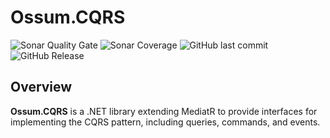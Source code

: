 # Ossum.CQRS

![Sonar Quality Gate](https://img.shields.io/sonar/quality_gate/gaberabreu_ossum-dotnet-cqrs?server=https%3A%2F%2Fsonarcloud.io&style=for-the-badge)
![Sonar Coverage](https://img.shields.io/sonar/coverage/gaberabreu_ossum-dotnet-cqrs?server=https%3A%2F%2Fsonarcloud.io&style=for-the-badge)
![GitHub last commit](https://img.shields.io/github/last-commit/gaberabreu/ossum-dotnet-cqrs?style=for-the-badge)
![GitHub Release](https://img.shields.io/github/v/release/gaberabreu/ossum-dotnet-cqrs?style=for-the-badge)

## Overview

**Ossum.CQRS** is a .NET library extending MediatR to provide interfaces for implementing the CQRS pattern, including queries, commands, and events.